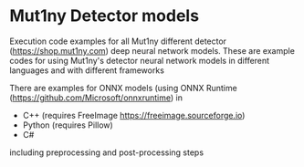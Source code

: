 # Mut1ny Detector models
Execution code examples for all Mut1ny different detector (https://shop.mut1ny.com) deep neural 
network models. These are example codes for using Mut1ny's detector neural network models in 
different languages and with different frameworks

There are examples for ONNX models (using ONNX Runtime (https://github.com/Microsoft/onnxruntime) in
 
 * C++ (requires FreeImage https://freeimage.sourceforge.io)
 * Python (requires Pillow)
 * C#
 
 including preprocessing and post-processing steps
 
 
